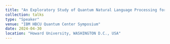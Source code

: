 ```yaml
---
title: "An Exploratory Study of Quantum Natural Language Processing for Sentence Classification"
collection: talks
type: "Speaker"
venue: "IBM HBCU Quantum Center Symposium"
date: 2024-04-30
location: "Howard University, WASHINGTON D.C., USA"
---
```


